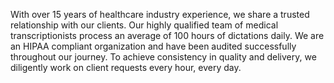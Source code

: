 With over 15 years of healthcare industry experience, we share a trusted relationship with our clients. 
Our highly qualified team of medical transcriptionists process an average of 100 hours of dictations daily. 
We are an HIPAA compliant organization and have been audited successfully throughout our journey. 
To achieve consistency in quality and delivery, we diligently work on client requests every hour, every day.
